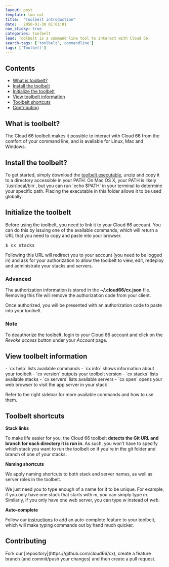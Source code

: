 ```yaml
---
layout: post
template: two-col
title:  "Toolbelt introduction"
date:   2050-01-30 01:01:01
nav_sticky: true
categories: toolbelt
lead: Toolbelt is a command line tool to interact with Cloud 66
search-tags: ['toolbelt','commandline']
tags: ['Toolbelt']
---
```


<h2>Contents</h2>
<ul class="page-toc">
	<li>
		<a href="#intro">What is toolbelt?</a>
	</li>
	<li>
		<a href="#install">Install the toolbelt</a>
	</li>
	<li>
		<a href="#init">Initialize the toolbelt</a>
	</li>
	<li>
		<a href="#quick">View toolbelt information</a>
	</li>
	<li>
		<a href="#shortcuts">Toolbelt shortcuts</a>
	</li>
	<li>
		<a href="#contrib">Contributing</a>
	</li>
</ul>

<h2 id="intro">What is toolbelt?</h2>

The Cloud 66 toolbelt makes it possible to interact with Cloud 66 from the comfort of your command line, and is available for Linux, Mac and Windows. 

<h2 id="install">Install the toolbelt?</h2>
To get started, simply download the <a href="https://app.cloud66.com/toolbelt" target="_blank">toolbelt executable</a>, unzip and copy it to a directory accessible in your PATH. On Mac OS X, your PATH is likely `/usr/local/bin`, but you can run `echo $PATH` in your terminal to determine your specific path. Placing the executable in this folder allows it to be used globally.

<h2 id="init">Initialize the toolbelt</h2>
Before using the toolbelt, you need to link it to your Cloud 66 account. You can do this by issuing one of the available commands, which will return a URL that you need to copy and paste into your browser.

<pre class="prettyprint">
$ cx stacks
</pre>

Following this URL will redirect you to your account (you need to be logged in) and ask for your authorization to allow the toolbelt to view, edit, redeploy and administrate your stacks and servers.

<div class="notice">
	<h3>Advanced</h3>
    <p>The authorization information is stored in the <b>~/.cloud66/cx.json</b> file. Removing this file will remove the authorization code from your client.</p>
</div>

Once authorized, you will be presented with an authorization code to paste into your toolbelt.

<div class="notice notice-warning">
	<h3>Note</h3>
    <p>To deauthorize the toolbelt, login to your Cloud 66 account and click on the <i>Revoke access</i> button under your <i>Account</i> page.</p>
</div>

<h2 id="quick">View toolbelt information</h2>
- `cx help` lists available commands
- `cx info` shows information about your toolbelt
- `cx version` outputs your toolbelt version
- `cx stacks` lists available stacks
- `cx servers` lists available servers
- `cx open` opens your web browser to visit the app server in your stack

Refer to the right sidebar for more available commands and how to use them.

<h2 id="shortcuts">Toolbelt shortcuts</h2>
<b>Stack links</b>

To make life easier for you, the Cloud 66 toolbelt <b>detects the Git URL and branch for each directory it is run in</b>. As such,
you won't have to specify which stack you want to run the toolbelt on if you're in the git folder and branch of one of your stacks.

<b>Naming shortcuts</b>

We apply naming shortcuts to both stack and server names, as well as server roles in the toolbelt.

We just need you to type enough of a name for it to be unique. For example, if you only have one stack that starts with _m_, you can simply type _m_.
Similarly, if you only have one web server, you can type _w_ instead of _web_.

<b>Auto-complete</b>

Follow our [instructions](https://github.com/cloud66/cx/wiki/Setting-up-Auto-complete-for-the-toolbelt) to add an auto-complete feature to your toolbelt, which will make typing commands out by hand much quicker.

<h2 id="contrib">Contributing</h2>
Fork our [repository](https://github.com/cloud66/cx), create a feature branch (and commit/push your changes) and then create a pull request.